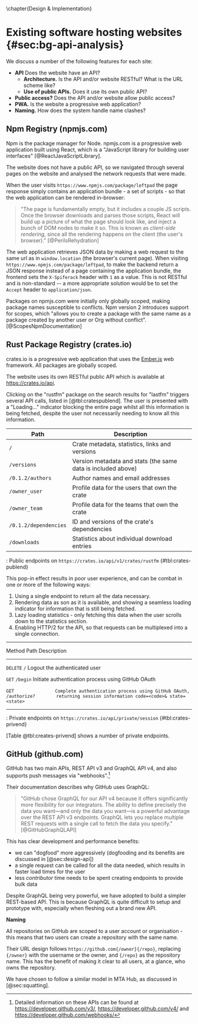 \chapter{Design \& Implementation}

# Existing software hosting websites {#sec:bg-api-analysis}

We discuss a number of the following features for each site:

- **API** Does the website have an API?
    - **Architecture.** Is the API and/or website RESTful? What is the URL scheme like?
    - **Use of public APIs.** Does it use its own public API?
- **Public access?** Does the API and/or website allow public access?
- **PWA.** Is the website a progressive web application?
- **Naming.** How does the system handle name clashes?

## Npm Registry (npmjs.com)

Npm is the package manager for Node. npmjs.com is a progressive web application built using React, which is a "JavaScript library for building user interfaces" [@ReactJavaScriptLibrary].

The website does not have a public API, so we navigated through several pages on the website and analysed the network requests that were made.

When the user visits `https://www.npmjs.com/package/leftpad` the page response simply contains an application bundle - a set of scripts - so that the web application can be rendered in-browser:

> "The page is fundamentally empty, but it includes a couple JS scripts. Once the browser downloads and parses those scripts, React will build up a picture of what the page should look like, and inject a bunch of DOM nodes to make it so. This is known as _client-side rendering_, since all the rendering happens on the client (the user's browser)." [@PerilsRehydration]

The web application retrieves JSON data by making a web request to the same url as in `window.location` (the browser's current page). When visiting `https://www.npmjs.com/package/leftpad`, to make the backend return a JSON response instead of a page containing the application bundle, the frontend sets the `X-Spiferack` header with `1` as a value. This is not RESTful and is non-standard -- a more appropriate solution would be to set the `Accept` header to `application/json`.

Packages on npmjs.com were initially only globally scoped, making package names susceptible to conflicts. Npm version 2 introduces support for scopes, which "allows you to create a package with the same name as a package created by another user or Org without conflict". [@ScopesNpmDocumentation]

## Rust Package Registry (crates.io)

crates.io is a progressive web application that uses the [Ember.js](https://emberjs.com/) web framework. All packages are globally scoped.

The website uses its own RESTful public API which is available at https://crates.io/api.

Clicking on the "rustfm" package on the search results for "lastfm" triggers several API calls, listed in [@tbl:cratespublend]. The user is presented with a "Loading..." indicator blocking the entire page whilst all this information is being fetched, despite the user not necessarily needing to know all this information.

| Path | Description |
|-----|-----------|
| `/` | Crate metadata, statistics, links and versions |
| `/versions` | Version metadata and stats (the same data is included above) |
| `/0.1.2/authors` | Author names and email addresses |
| `/owner_user` | Profile data for the users that own the crate |
| `/owner_team` | Profile data for the teams that own the crate |
| `/0.1.2/dependencies` | ID and versions of the crate's dependencies |
| `/downloads` | Statistics about individual download entries |

: Public endpoints on `https://crates.io/api/v1/crates/rustfm` {#tbl:crates-publend}

This pop-in effect results in poor user experience, and can be combat in one or more of the following ways:

1. Using a single endpoint to return all the data necessary.
2. Rendering data as son as it is available, and showing a seamless loading indicator for information that is still being fetched.
3. Lazy loading statistics - only fetching this data when the user scrolls down to the statistics section.
4. Enabling HTTP/2 for the APi, so that requests can be multiplexed into a single connection.

---------------------------------------------------------------------------
Method   Path               Description
-------- ------------------ -----------------------------------------------
`DELETE` `/`                Logout the authenticated user

`GET`    `/begin`           Initiate authentication process using GitHub OAuth

`GET`    ```                Complete authentication process using GitHub OAuth,
         /authorize?        returning session information
            code=<code>&
            state=<state>
         ```

---------------------------------------------------------------------------

: Private endpoints on `https://crates.io/api/private/session` {#tbl:crates-privend}

[Table @tbl:creates-privend] shows a number of private endpoints.

## GitHub (github.com)

GitHub has two main APIs, REST API v3 and GraphQL API v4, and also supports push messages via "webhooks".[^GitHubAPILinks]

Their documentation describes why GitHub uses GraphQL:

> "GitHub chose GraphQL for our API v4 because it offers significantly more flexibility for our integrators. The ability to define precisely the data you want—and only the data you want—is a powerful advantage over the REST API v3 endpoints. GraphQL lets you replace multiple REST requests with a single call to fetch the data you specify." [@GitHubGraphQLAPI]

[^GitHubAPILinks]: Detailed information on these APIs can be found at https://developer.github.com/v3/, https://developer.github.com/v4/ and https://developer.github.com/webhooks/

This has clear development and performance benefits:

- we can "dogfood" more aggressively (dogfooding and its benefits are discussed in [@sec:design-api])
- a single request can be called for all the data needed, which results in faster load times for the user
- less _contributor_ time needs to be spent creating endpoints to provide bulk data

Despite GraphQL being very powerful, we have adopted to build a simpler REST-based API. This is because GraphQL is quite difficult to setup and prototype with, especially when fleshing out a brand new API.

**Naming**

All repositories on GitHub are scoped to a user account or organisation - this means that two users can create a repository with the same name.

Their URL design follows `https://github.com{/owner}{/repo}`, replacing `{/owner}` with the username or the owner, and `{/repo}` as the repository name. This has the benefit of making it clear to all users, at a glance, who owns the repository.

We have chosen to follow a similar model in MTA Hub, as discussed in [@sec:squatting].
